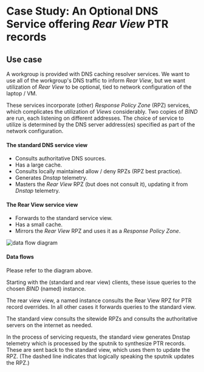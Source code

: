 # Case Study: An Optional DNS Service offering _Rear View_ PTR records

## Use case

A workgroup is provided with DNS caching resolver services. We want to use all of the
workgroup's DNS traffic to inform _Rear View_, but we want utilization of _Rear View_ to
be optional, tied to network configuration of the laptop / VM.

These services incorporate (other) _Response Policy Zone_ (RPZ) services, which complicates
the utilization of _Views_ considerably. Two copies of _BIND_ are run, each listening on different
addresses. The choice of service to utilize is determined by the DNS server address(es)
specified as part of the network configuration.

#### The standard DNS service view

* Consults authoritative DNS sources.
* Has a large cache.
* Consults locally maintained allow / deny RPZs (RPZ best practice).
* Generates _Dnstap_ telemetry.
* Masters the _Rear View_ RPZ (but does not consult it), updating it from _Dnstap_ telemetry.

#### The Rear View service view

* Forwards to the standard service view.
* Has a small cache.
* Mirrors the _Rear View_ RPZ and uses it as a _Response Policy Zone_.

![data flow diagram](https://github.com/m3047/rear_view_rpz/blob/main/install/cs-01.png)

#### Data flows

Please refer to the diagram above.

Starting with the (standard and rear view) clients, these issue queries to the chosen
_BIND_ (named) instance.

The rear view view, a named instance consults the Rear View RPZ for PTR record overrides.
In all other cases it forwards queries to the standard view.

The standard view consults the sitewide RPZs and consults the authoritative servers
on the internet as needed.

In the process of servicing requests, the standard view generates Dnstap telemetry which
is processed by the sputnik to synthesize PTR records. These are sent back to the standard
view, which uses them to update the RPZ. (The dashed line indicates that logically speaking
the sputnik updates the RPZ.)

